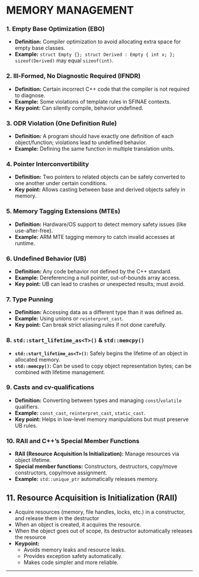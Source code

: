 

# MEMORY MANAGEMENT

### 1. Empty Base Optimization (EBO)
- **Definition:** Compiler optimization to avoid allocating extra space for empty base classes.
- **Example:** `struct Empty {}; struct Derived : Empty { int x; };`  
  `sizeof(Derived)` may equal `sizeof(int)`.

### 2. Ill-Formed, No Diagnostic Required (IFNDR)
- **Definition:** Certain incorrect C++ code that the compiler is not required to diagnose.
- **Example:** Some violations of template rules in SFINAE contexts.
- **Key point:** Can silently compile, behavior undefined.

### 3. ODR Violation (One Definition Rule)
- **Definition:** A program should have exactly one definition of each object/function; violations lead to undefined behavior.
- **Example:** Defining the same function in multiple translation units.

### 4. Pointer Interconvertibility
- **Definition:** Two pointers to related objects can be safely converted to one another under certain conditions.
- **Key point:** Allows casting between base and derived objects safely in memory.

### 5. Memory Tagging Extensions (MTEs)
- **Definition:** Hardware/OS support to detect memory safety issues (like use-after-free).
- **Example:** ARM MTE tagging memory to catch invalid accesses at runtime.

### 6. Undefined Behavior (UB)
- **Definition:** Any code behavior not defined by the C++ standard.
- **Example:** Dereferencing a null pointer, out-of-bounds array access.
- **Key point:** UB can lead to crashes or unexpected results; must avoid.

### 7. Type Punning
- **Definition:** Accessing data as a different type than it was defined as.
- **Example:** Using unions or `reinterpret_cast`.
- **Key point:** Can break strict aliasing rules if not done carefully.

### 8. `std::start_lifetime_as<T>()` & `std::memcpy()`
- **`std::start_lifetime_as<T>()`:** Safely begins the lifetime of an object in allocated memory.  
- **`std::memcpy()`:** Can be used to copy object representation bytes; can be combined with lifetime management.

### 9. Casts and cv-qualifications
- **Definition:** Converting between types and managing `const`/`volatile` qualifiers.
- **Example:** `const_cast`, `reinterpret_cast`, `static_cast`.
- **Key point:** Helps in low-level memory manipulations but must preserve UB rules.

### 10. RAII and C++’s Special Member Functions
- **RAII (Resource Acquisition Is Initialization):** Manage resources via object lifetime. 
- **Special member functions:** Constructors, destructors, copy/move constructors, copy/move assignment.
- **Example:** `std::unique_ptr` automatically releases memory.

## 11. Resource Acquisition is Initialization (RAII)
- Acquire resources (memory, file handles, locks, etc.) in a constructor, and release them in the destructor
- When an object is created, it acquires the resource.
- When the object goes out of scope, its destructor automatically releases the resource
- **Keypoint:**
    * Avoids memory leaks and resource leaks.
    * Provides exception safety automatically.
    * Makes code simpler and more reliable.
    
---
